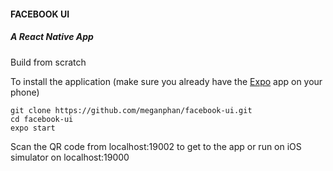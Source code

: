 #### FACEBOOK UI
##### A React Native App
Build from scratch

To install the application (make sure you already have the [Expo](https://apps.apple.com/us/app/expo-client/id982107779) app on your phone)

    git clone https://github.com/meganphan/facebook-ui.git
    cd facebook-ui
    expo start

Scan the QR code from localhost:19002 to get to the app or run on iOS simulator on localhost:19000